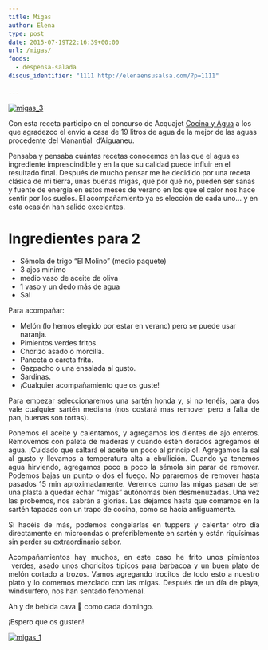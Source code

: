 ```yaml
---
title: Migas
author: Elena
type: post
date: 2015-07-19T22:16:39+00:00
url: /migas/
foods:
  - despensa-salada
disqus_identifier: "1111 http://elenaensusalsa.com/?p=1111"

---
```

[<img class="  wp-image-1114 alignnone" src="/2018/03/migas_3.jpg" alt="migas_3" width="504" height="378" srcset="/2018/03/migas_3.jpg 732w, /2018/03/migas_3-300x225.jpg 300w" sizes="(max-width: 504px) 100vw, 504px" />][1]

Con esta receta participo en el concurso de Acquajet [Cocina y Agua][2] a los que agradezco el envío a casa de 19 litros de agua de la mejor de las aguas procedente del Manantial  d&#8217;Aiguaneu.

Pensaba y pensaba cuántas recetas conocemos en las que el agua es ingrediente imprescindible y en la que su calidad puede influir en el resultado final. Después de mucho pensar me he decidido por una receta clásica de mi tierra, unas buenas migas, que por qué no, pueden ser sanas y fuente de energía en estos meses de verano en los que el calor nos hace sentir por los suelos. El acompañamiento ya es elección de cada uno&#8230; y en esta ocasión han salido excelentes.

# Ingredientes para 2

  * Sémola de trigo &#8220;El Molino&#8221; (medio paquete)
  * 3 ajos mínimo
  * medio vaso de aceite de oliva
  * 1 vaso y un dedo más de agua
  * Sal

Para acompañar:

  * Melón (lo hemos elegido por estar en verano) pero se puede usar naranja.
  * Pimientos verdes fritos.
  * Chorizo asado o morcilla.
  * Panceta o careta frita.
  * Gazpacho o una ensalada al gusto.
  * Sardinas.
  * ¡Cualquier acompañamiento que os guste!

<p style="text-align: justify;">
  Para empezar seleccionaremos una sartén honda y, si no tenéis, para dos vale cualquier sartén mediana (nos costará mas remover pero a falta de pan, buenas son tortas).
</p>

<p style="text-align: justify;">
  Ponemos el aceite y calentamos, y agregamos los dientes de ajo enteros. Removemos con paleta de maderas y cuando estén dorados agregamos el agua. ¡Cuidado que saltará el aceite un poco al principio!. Agregamos la sal al gusto y llevamos a temperatura alta a ebullición. Cuando ya tenemos agua hirviendo, agregamos poco a poco la sémola sin parar de remover. Podemos bajas un punto o dos el fuego. No pararemos de remover hasta pasados 15 min aproximadamente. Veremos como las migas pasan de ser una plasta a quedar echar &#8220;migas&#8221; autónomas bien desmenuzadas. Una vez las probemos, nos sabrán a glorias. Las dejamos hasta que comamos en la sartén tapadas con un trapo de cocina, como se hacía antiguamente.
</p>

<p style="text-align: justify;">
  Si hacéis de más, podemos congelarlas en tuppers y calentar otro día directamente en microondas o preferiblemente en sartén y están riquísimas sin perder su extraordinario sabor.
</p>

<p style="text-align: justify;">
  Acompañamientos hay muchos, en este caso he frito unos pimientos  verdes, asado unos choricitos típicos para barbacoa y un buen plato de melón cortado a trozos. Vamos agregando trocitos de todo esto a nuestro plato y lo comemos mezclado con las migas. Después de un día de playa, windsurfero, nos han sentado fenomenal.
</p>

<p style="text-align: justify;">
  Ah y de bebida cava 🙂 como cada domingo.
</p>

¡Espero que os gusten!

[<img class="alignleft  wp-image-1112" src="/2018/03/migas_1.jpg" alt="migas_1" width="507" height="380" srcset="/2018/03/migas_1.jpg 732w, /2018/03/migas_1-300x225.jpg 300w" sizes="(max-width: 507px) 100vw, 507px" />][3]

&nbsp;

&nbsp;

 [1]: /2018/03/migas_3.jpg
 [2]: http://blog.acquajet.com/2015/06/17/concurso-de-recetas-agua-y-cocina/#respond
 [3]: /2018/03/migas_1.jpg
